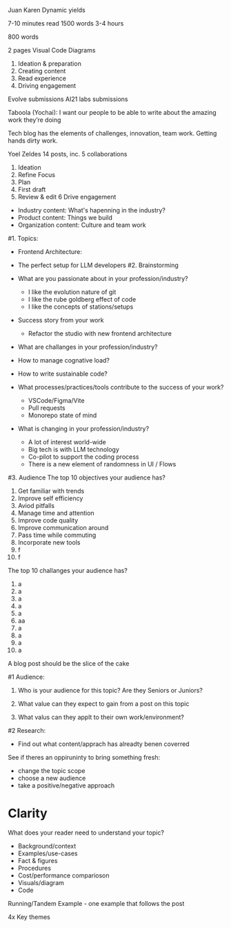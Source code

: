 Juan Karen
Dynamic yields

7-10 minutes read
1500 words
3-4 hours

800 words

2 pages
Visual
Code
Diagrams


1. Ideation & preparation
2. Creating content
3. Read experience
4. Driving engagement

Evolve submissions
AI21 labs submissions



Taboola (Yochai): I want our people to be able to write about the amazing work they’re doing

Tech blog has the elements of challenges, innovation, team work. Getting hands dirty work.

Yoel Zeldes
14 posts, inc. 5 collaborations

1. Ideation
2. Refine Focus
3. Plan
4. First draft
5. Review & edit
6 Drive engagement

- Industry content: What's hapenning in the industry?
- Product content: Things we build
- Organization content: Culture and team work




#1. Topics:
- Frontend Architecture:
- The perfect setup for LLM developers
#2. Brainstorming
- What are you passionate about in your profession/industry?
  - I like the evolution nature of git
  - I like the rube goldberg effect of code
  - I like the concepts of stations/setups
- Success story from your work
  - Refactor the studio with new frontend architecture
-  What are challanges in your profession/industry?
  - How to manage cognative load?
  - How to write sustainable code?

- What processes/practices/tools contribute to the success of your work?
  - VSCode/Figma/Vite
  - Pull requests
  - Monorepo state of mind

- What is changing in your profession/industry?
  - A lot of interest world-wide
  - Big tech is with LLM technology
  - Co-pilot to support the coding process
  - There is a new element of randomness in UI / Flows

#3. Audience
The top 10 objectives your audience has?
  1. Get familiar with trends
  2. Improve self efficiency
  3. Aviod pitfalls
  4. Manage time and attention
  5. Improve code quality
  6. Improve communication around 
  7. Pass time while commuting
  8. Incorporate new tools
  9. f
  10. f

The top 10 challanges your audience has?
 1. a
 2. a
 3. a
 4. a
 5. a
 6. aa
 7. a
 8. a
 9. a
 10. a


A blog post should be the slice of the cake




#1 Audience: 
1. Who is your audience for this topic?
Are they Seniors or Juniors?

2. What value can they expect to gain from a post on this topic

3. What valus can they applt to their own work/environment?


#2 Research:
- Find out what content/apprach has alreadty benen coverred

See if theres an oppiruninty to bring something fresh:
- change the topic scope
- choose a new audience
- take a positive/negative approach


# Clarity
What does your reader need to understand your topic?
- Background/context
- Examples/use-cases
- Fact & figures
- Procedures
- Cost/performance comparioson
- Visuals/diagram
- Code

Running/Tandem Example - one example that follows the post


4x Key themes


